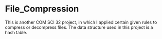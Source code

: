 # File_Compression
This is another COM SCI 32 project, in which I applied certain given rules to compress or decompress files.
The data structure used in this project is a hash table.
